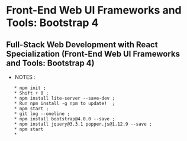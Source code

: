 # Front-End Web UI Frameworks and Tools: Bootstrap 4

## Full-Stack Web Development with React Specialization (Front-End Web UI Frameworks and Tools: Bootstrap 4)



* NOTES :

```
   * npm init ;
   * Shift + 8 ;
   * npm install lite-server --save-dev ;
   * Run npm install -g npm to update!  ;
   * npm start ;
   * git log --oneline ;
   * npm install bootstrap@4.0.0 --save ;
   * npm install jquery@3.3.1 popper.js@1.12.9 --save ;
   * npm start
   * 


```
